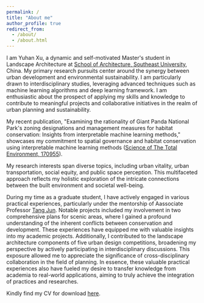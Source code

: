 ```yaml
---
permalink: /
title: "About me"
author_profile: true
redirect_from: 
  - /about/
  - /about.html
---
```


I am Yuhan Xu, a dynamic and self-motivated Master's student in Landscape Architecture at [School of Architecture, Southeast University](https://arch.seu.edu.cn/jz_en/main.psp), China. My primary research pursuits center around the synergy between urban development and environmental sustainability. I am particularly drawn to interdisciplinary studies, leveraging advanced techniques such as machine learning algorithms and deep learning framework. I am enthusiastic about the prospect of applying my skills and knowledge to contribute to meaningful projects and collaborative initiatives in the realm of urban planning and sustainability.

My recent publication, "Examining the rationality of Giant Panda National Park's zoning designations and management measures for habitat conservation: Insights from interpretable machine learning methods," showcases my commitment to spatial governance and habitat conservation using interpretable machine learning methods ([Science of The Total Environment, 170955](https://yuhanxu.top/publication/2024-02-13-paper)).

My research interests span diverse topics, including urban vitality, urban transportation, social equity, and public space perception. This multifaceted approach reflects my holistic exploration of the intricate connections between the built environment and societal well-being.

During my time as a graduate student, I have actively engaged in various practical experiences, particularly under the mentorship of Aassociate Professor [Tang Jun](https://arch.seu.edu.cn/jz_en/2019/1116/c41171a410236/page.htm). Notable projects included my involvement in two comprehensive plans for scenic areas, where I gained a profound understanding of the inherent conflicts between conservation and development. These experiences have equipped me with valuable insights into my academic projects. Additionally, I contributed to the landscape architecture components of five urban design competitions, broadening my perspective by actively participating in interdisciplinary discussions. This exposure allowed me to appreciate the significance of cross-disciplinary collaboration in the field of planning. In essence, these valuable practical experiences also have fueled my desire to transfer knowledge from academia to real-world applications, aiming to truly achieve the integration of practices and researches.

Kindly find my CV for download [here](http://sealxuyh.github.io/files/20240524CV_Yuhan.pdf).
